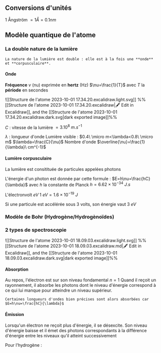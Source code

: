 ## Conversions d'unités

1 Ångström $=1 Å=0.1nm$
## Modèle quantique de l'atome
### La double nature de la lumière

```ad-info
La nature de la lumière est double : elle est à la fois une **onde** et **corpusculaire**.
```
#### Onde

**Fréquence** $\nu$ (nu) exprimée en **hertz** (Hz) 
$\nu=\frac{1}{T}$
avec $T$ la **période** en secondes

![[Structure de l'atome 2023-10-01 17.34.20.excalidraw.light.svg]]
%%[[Structure de l'atome 2023-10-01 17.34.20.excalidraw|🖋 Edit in Excalidraw]], and the [[Structure de l'atome 2023-10-01 17.34.20.excalidraw.dark.svg|dark exported image]]%%

$C$ : vitesse de la lumière $= 3.10^8\ m.s^{-1}$

$\lambda$ : longueur d'onde
Lumière visible : $0.4\ \micro m<\lambda<0.8\ \micro m$
$\lambda=\frac{C}{\nu}$
Nombre d'onde $\overline{\nu}=\frac{1}{\lambda}\ cm^{-1}$ 

#### Lumière corpusculaire

La lumière est consitituée de particules appelées photons

L'énergie d'un photon est donnée par cette formule :
$E=h\nu=\frac{hC}{\lambda}$
avec $h$ la constante de Planck
$h=6.62\times10^{-34}\ J.s$

L'électronvolt $eV$
$1\ eV=1.6 \times 10^{-19}\ J$

Si une particule est accélérée sous 3 volts, son énergie vaut 3 $eV$
### Modèle de Bohr (Hydrogène/Hydrogènoïdes)
### 2 types de spectroscopie
![[Structure de l'atome 2023-10-01 18.09.03.excalidraw.light.svg]]
%%[[Structure de l'atome 2023-10-01 18.09.03.excalidraw.md|🖋 Edit in Excalidraw]], and the [[Structure de l'atome 2023-10-01 18.09.03.excalidraw.dark.svg|dark exported image]]%%
#### Absorption
Au repos, l'électron est sur son niveau fondamental $n=1$
Quand il reçoit un rayonnement, il absorbe les photons dont le niveau d'énergie correspond à ce qui lui manque pour atteindre un niveau supérieur.

```ad-info
Certaines longueurs d'ondes bien précises sont alors absorbées car $E=h\nu=\frac{hC}{\lambda}$

```

#### Émission
Lorsqu'un électron ne reçoit plus d'énergie, il se désexcite. Son niveau d'énergie baisse et il émet des photons correspondants à la différence d'énergie entre les niveaux qu'il atteint successivement

Pour l'hydrogène :
